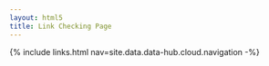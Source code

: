 ```yaml
---
layout: html5
title: Link Checking Page
---
```

{% include links.html nav=site.data.data-hub.cloud.navigation -%}
